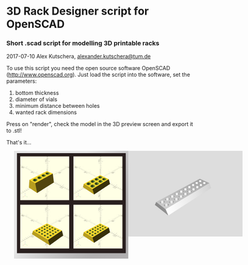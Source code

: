# 3D Rack Designer script for OpenSCAD

### Short .scad script for modelling  3D printable racks
2017-07-10 Alex Kutschera, alexander.kutschera@tum.de

To use this script you need the open source software OpenSCAD (http://www.openscad.org). Just load the script into the software, set the parameters:
1. bottom thickness
2. diameter of vials
3. minimum distance between holes
4. wanted rack dimensions

Press on "render", check the model in the 3D preview screen and export it to .stl!

That's it...

<div style="width:600px">
<div style="float:left; width:300px"><img src="https://github.com/vektorious/rack_designer/blob/master/images/rack_designer_model.jpg" style="width: 300px;" hspace="20"/></div>
<div style="float:left; width:300px"><img  src="https://github.com/vektorious/rack_designer/blob/master/images/rack_gif.gif" style="width: 300px;" hspace="20"/></div>


<div style="clear:both"></div>
</div>

